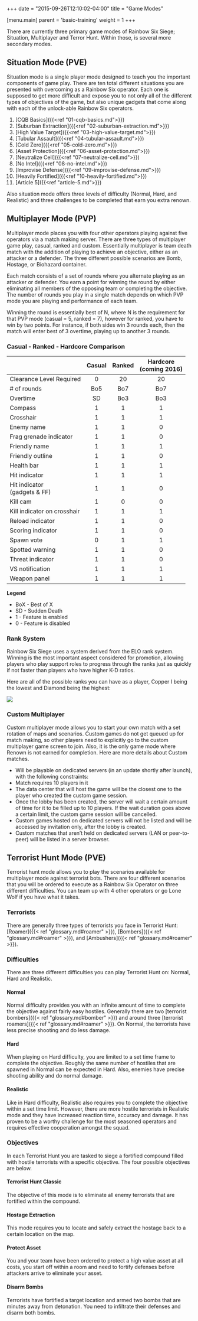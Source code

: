 +++
date = "2015-09-26T12:10:02-04:00"
title = "Game Modes"

[menu.main]
  parent = 'basic-training'
  weight = 1
+++

There are currently three primary game modes of Rainbow Six Siege; Situation, Multiplayer and Terror Hunt. Within those, is several more secondary modes.

## Situation Mode (PVE)

Situation mode is a single player mode designed to teach you the important components of game play. There are ten total different situations you are presented with overcoming as a Rainbow Six operator. Each one is supposed to get more difficult and expose you to not only all of the different types of objectives of the game, but also unique gadgets that come along with each of the unlock-able Rainbow Six operators.

1. [CQB Basics]({{<ref "01-cqb-basics.md">}})
1. [Suburban Extraction]({{<ref "02-suburban-extraction.md">}})
1. [High Value Target]({{<ref "03-high-value-target.md">}})
1. [Tubular Assault]({{<ref "04-tubular-assault.md">}})
1. [Cold Zero]({{<ref "05-cold-zero.md">}})
1. [Asset Protection]({{<ref "06-asset-protection.md">}})
1. [Neutralize Cell]({{<ref "07-neutralize-cell.md">}})
1. [No Intel]({{<ref "08-no-intel.md">}})
1. [Improvise Defense]({{<ref "09-improvise-defense.md">}})
1. [Heavily Fortified]({{<ref "10-heavily-fortified.md">}})
1. [Article 5]({{<ref "article-5.md">}})

Also situation mode offers three levels of difficulty (Normal, Hard, and Realistic) and three challenges to be completed that earn you extra renown.

## Multiplayer Mode (PVP)

Multiplayer mode places you with four other operators playing against five operators via a match making server. There are three types of multiplayer game play, casual, ranked and custom. Essentially multiplayer is team death match with the addition of playing to achieve an objective, either as an attacker or a defender. The three different possible scenarios are Bomb, Hostage, or Biohazard container.

Each match consists of a set of rounds where you alternate playing as an attacker or defender. You earn a point for winning the round by either eliminating all members of the opposing team or completing the objective. The number of rounds you play in a single match depends on which PVP mode you are playing and performance of each team.

Winning the round is essentially best of N, where N is the requirement for that PVP mode (casual = 5, ranked = 7), however for ranked, you have to win by two points. For instance, if both sides win 3 rounds each, then the match will enter best of 3 overtime, playing up to another 3 rounds.

### Casual - Ranked - Hardcore Comparison

|                                 | Casual | Ranked | Hardcore<br>(coming 2016) |
| ------------------------------- | :----: | :----: | :-----------------------: |
| Clearance Level Required        | 0      | 20     | 20                        |
| # of rounds                     | Bo5    | Bo7    | Bo7                       |
| Overtime                        | SD     | Bo3    | Bo3                       |
| Compass                         | 1      | 1      | 1                         |
| Crosshair                       | 1      | 1      | 1                         |
| Enemy name                      | 1      | 1      | 0                         |
| Frag grenade indicator          | 1      | 1      | 0                         |
| Friendly name                   | 1      | 1      | 1                         |
| Friendly outline                | 1      | 1      | 0                         |
| Health bar                      | 1      | 1      | 1                         |
| Hit indicator                   | 1      | 1      | 1                         |
| Hit indicator<br>(gadgets & FF) | 1      | 1      | 0                         |
| Kill cam                        | 1      | 0      | 0                         |
| Kill indicator on crosshair     | 1      | 1      | 1                         |
| Reload indicator                | 1      | 1      | 0                         |
| Scoring indicator               | 1      | 1      | 0                         |
| Spawn vote                      | 0      | 1      | 1                         |
| Spotted warning                 | 1      | 1      | 0                         |
| Threat indicator                | 1      | 1      | 0                         |
| VS notification                 | 1      | 1      | 1                         |
| Weapon panel                    | 1      | 1      | 1                         |

**Legend**

* BoX - Best of X
* SD - Sudden Death
* 1 - Feature is enabled
* 0 - Feature is disabled

### Rank System

Rainbow Six Siege uses a system derived from the ELO rank system. Winning is the most important aspect considered for promotion, allowing players who play support roles to progress through the ranks just as quickly if not faster than players who have higher K-D ratios.

Here are all of the possible ranks you can have as a player, Copper I being the lowest and Diamond being the highest:

<img src="/images/ranks/all-ranks.png" class="img-rounded featured-image">

### Custom Multiplayer

Custom multiplayer mode allows you to start your own match with a set rotation of maps and scenarios. Custom games do not get queued up for match making, so other players need to explicitly go to the custom multiplayer game screen to join. Also, it is the only game mode where Renown is not earned for completion. Here are more details about Custom matches.

* Will be playable on dedicated servers (in an update shortly after launch), with the following constraints:
* Match requires 10 players in it
* The data center that will host the game will be the closest one to the player who created the custom game session.
* Once the lobby has been created, the server will wait a certain amount of time for it to be filled up to 10 players. If the wait duration goes above a certain limit, the custom game session will be cancelled.
* Custom games hosted on dedicated servers will not be listed and will be accessed by invitation only, after the lobby is created.
* Custom matches that aren’t held on dedicated servers (LAN or peer-to-peer) will be listed in a server browser.

## Terrorist Hunt Mode (PVE)

Terrorist hunt mode allows you to play the scenarios available for multiplayer mode against terrorist bots. There are four different scenarios that you will be ordered to execute as a Rainbow Six Operator on three different difficulties. You can team up with 4 other operators or go Lone Wolf if you have what it takes.

### Terrorists

There are generally three types of terrorists you face in Terrorist Hunt: [Roamer]({{< ref "glossary.md#roamer" >}}), [Bombers]({{< ref "glossary.md#roamer" >}}), and [Ambushers]({{< ref "glossary.md#roamer" >}}).

### Difficulties

There are three different difficulties you can play Terrorist Hunt on: Normal, Hard and Realistic.

#### Normal

Normal difficulty provides you with an infinite amount of time to complete the objective against fairly easy hostiles. Generally there are two [terrorist bombers]({{< ref "glossary.md#bomber" >}}) and around three [terrorist roamers]({{< ref "glossary.md#roamer" >}}). On Normal, the terrorists have less precise shooting and do less damage.

#### Hard

When playing on Hard difficulty, you are limited to a set time frame to complete the objective. Roughly the same number of hostiles that are spawned in Normal can be expected in Hard. Also, enemies have precise shooting ability and do normal damage.

#### Realistic

Like in Hard difficulty, Realistic also requires you to complete the objective within a set time limit. However, there are more hostile terrorists in Realistic mode and they have increased reaction time, accuracy and damage. It has proven to be a worthy challenge for the most seasoned operators and requires effective cooperation amongst the squad.

### Objectives

In each Terrorist Hunt you are tasked to siege a fortified compound filled with hostile terrorists with a specific objective. The four possible objectives are below.

#### Terrorist Hunt Classic

The objective of this mode is to eliminate all enemy terrorists that are fortified within the compound.

#### Hostage Extraction

This mode requires you to locate and safely extract the hostage back to a certain location on the map.

#### Protect Asset

You and your team have been ordered to protect a high value asset at all costs, you start off within a room and need to fortify defenses before attackers arrive to eliminate your asset.

#### Disarm Bombs

Terrorists have fortified a target location and armed two bombs that are minutes away from detonation. You need to infiltrate their defenses and disarm both bombs.
